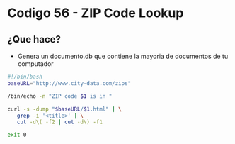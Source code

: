# Codigo 56 - ZIP Code Lookup
## ¿Que hace?
- Genera un documento.db que contiene la mayoria de documentos de tu computador 

```bash
#!/bin/bash
baseURL="http://www.city-data.com/zips"

/bin/echo -n "ZIP code $1 is in "

curl -s -dump "$baseURL/$1.html" | \
   grep -i '<title>' | \
   cut -d\( -f2 | cut -d\) -f1

exit 0
```
